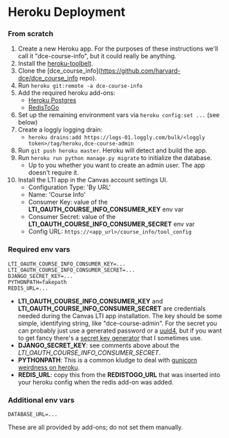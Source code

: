 # Heroku Deployment

### From scratch

1. Create a new Heroku app. For the purposes of these instructions we'll call it "dce-course-info", but it could really be anything.
1. Install the [heroku-toolbelt](https://toolbelt.heroku.com/).
1. Clone the [dce_course_info](https://github.com/harvard-dce/dce_course_info repo).
1. Run `heroku git:remote -a dce-course-info`
1. Add the required heroku add-ons: 
    * [Heroku Postgres](https://addons.heroku.com/heroku-postgresql) 
    * [RedisToGo](https://elements.heroku.com/addons/redistogo)
1. Set up the remaining environment vars via `heroku config:set ...` (see below)
1. Create a loggly logging drain:
    * `heroku drains:add https://logs-01.loggly.com/bulk/<loggly token>/tag/heroku,dce-course-admin`
1. Run `git push heroku master`. Heroku will detect and build the app.
1. Run `heroku run python manage.py migrate` to initialize the database. 
    * Up to you whether you want to create an admin user. The app doesn't require it.
1. Install the LTI app in the Canvas account settings UI. 
    * Configuration Type: 'By URL'
    * Name: 'Course Info'
    * Consumer Key: value of the **LTI_OAUTH_COURSE_INFO_CONSUMER_KEY** env var
    * Consumer Secret: value of the **LTI_OAUTH_COURSE_INFO_CONSUMER_SECRET** env var
    * Config URL: `https://<app_url>/course_info/tool_config`

### Required env vars

    LTI_OAUTH_COURSE_INFO_CONSUMER_KEY=...
    LTI_OAUTH_COURSE_INFO_CONSUMER_SECRET=...
    DJANGO_SECRET_KEY=...
    PYTHONPATH=fakepath
    REDIS_URL=...

* **LTI_OAUTH_COURSE_INFO_CONSUMER_KEY** and **LTI_OAUTH_COURSE_INFO_CONSUMER_SECRET** are credentials needed during the Canvas LTI app installation. The key should be some simple, identifying string, like "dce-course-admin". For the secret you can probably just use a generated password or a [uuid4](http://en.wikipedia.org/wiki/Universally_unique_identifier#Version_4_.28random.29), but if you want to get fancy there's a [secret key generator](http://techblog.leosoto.com/django-secretkey-generation/) that I sometimes use.
* **DJANGO_SECRET_KEY**: see comments above about the *LTI_OAUTH_COURSE_INFO_CONSUMER_SECRET*.
* **PYTHONPATH**: This is a common kludge to deal with [gunicorn weirdness on heroku](https://github.com/heroku/heroku-buildpack-python/wiki/Troubleshooting#no-module-named-appwsgiapp).
* **REDIS_URL**: copy this from the **REDISTOGO_URL** that was inserted into your heroku config when the redis add-on was added.

### Additional env vars

    DATABASE_URL=...

These are all provided by add-ons; do not set them manually.


